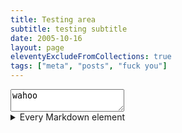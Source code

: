 ```yaml
---
title: Testing area
subtitle: testing subtitle
date: 2005-10-16
layout: page
eleventyExcludeFromCollections: true
tags: ["meta", "posts", "fuck you"]
---
```


<textarea>wahoo</textarea>

<details>
<summary>Every Markdown element</summary>

## Headers

# Header 1
## Header 2
### Header 3
#### Header 4
##### Header 5
###### does anyone even use header 6?

## Emphasis

*This is italic text.*
**This is bold text.**
***This is bold and italic text.***

## Lists

### Unordered List

- Item 1
- Item 2
  - Subitem 2.1
  - Subitem 2.2
- Item 3

### Ordered List

1. First item
2. Second item
3. Third item

## Links

[laker.tech](https://laker.tech)

## Images

![Markdown Logo](/cdn/image/hat-icon.jpg)

## Blockquotes

> This is a blockquote.

## Code

Inline code: `printf("Hello, World!");`

Code block:

```python
def greet(name):
    print(f"Hello, {name}!")

greet("John")
```

## Horizontal Rule

---

</details>